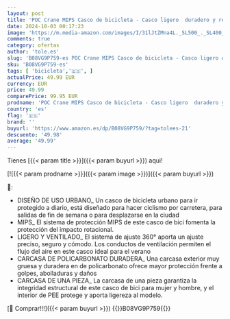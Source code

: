 ```yaml
---
layout: post
title: 'POC Crane MIPS Casco de bicicleta - Casco ligero  duradero y resistente'
date: 2024-10-03 00:17:23
image: 'https://m.media-amazon.com/images/I/31lJtZMna4L._SL500_._SL400_.jpg'
comments: true
category: ofertas
author: 'tole.es'
slug: 'B08VG9P759-es POC Crane MIPS Casco de bicicleta - Casco ligero duradero...'
sku: 'B08VG9P759-es'
tags: [ 'bicicleta','🇪🇸', ]
actualPrice: 49.99 EUR
currency: EUR
price: 49.99
comparePrice: 99.95 EUR
prodname: 'POC Crane MIPS Casco de bicicleta - Casco ligero  duradero y resistente'
country: 'es'
flag: '🇪🇸'
brand: ''
buyurl: 'https://www.amazon.es/dp/B08VG9P759/?tag=tolees-21'
descuento: '49.98'
average: '49.99'
---
```


Tienes [{{< param title >}}]({{< param buyurl >}}) aqui!

[![{{< param prodname >}}]({{< param image >}})]({{< param buyurl >}})

🔎:

- DISEÑO DE USO URBANO_ Un casco de bicicleta urbano para ir protegido a diario, está diseñado para hacer ciclismo por carretera, para salidas de fin de semana o para desplazarse en la ciudad
- MIPS_ El sistema de protección MIPS de este casco de bici fomenta la protección del impacto rotacional.
- LIGERO Y VENTILADO_ El sistema de ajuste 360° aporta un ajuste preciso, seguro y cómodo. Los conductos de ventilación permiten el flujo del aire en este casco ideal para el verano
- CARCASA DE POLICARBONATO DURADERA_ Una carcasa exterior muy gruesa y duradera en de policarbonato ofrece mayor protección frente a golpes, abolladuras y daños
- CARCASA DE UNA PIEZA_ La carcasa de una pieza garantiza la integridad estructural de este casco de bici para mujer y hombre, y el interior de PEE protege y aporta ligereza al modelo.

[🛒 Comprar!!!]({{< param buyurl >}})
{{<world>}}B08VG9P759{{</world>}}
